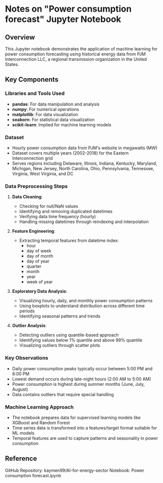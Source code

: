 # Notes on "Power consumption forecast" Jupyter Notebook

## Overview
This Jupyter notebook demonstrates the application of machine learning for power consumption forecasting using historical energy data from PJM Interconnection LLC, a regional transmission organization in the United States.

## Key Components

### Libraries and Tools Used
- **pandas**: For data manipulation and analysis
- **numpy**: For numerical operations
- **matplotlib**: For data visualization
- **seaborn**: For statistical data visualization
- **scikit-learn**: Implied for machine learning models

### Dataset
- Hourly power consumption data from PJM's website in megawatts (MW)
- Dataset covers multiple years (2002-2018) for the Eastern Interconnection grid
- Serves regions including Delaware, Illinois, Indiana, Kentucky, Maryland, Michigan, New Jersey, North Carolina, Ohio, Pennsylvania, Tennessee, Virginia, West Virginia, and DC

### Data Preprocessing Steps
1. **Data Cleaning**:
   - Checking for null/NaN values
   - Identifying and removing duplicated datetimes
   - Verifying data time frequency (hourly)
   - Handling missing datetimes through reindexing and interpolation

2. **Feature Engineering**:
   - Extracting temporal features from datetime index:
     - hour
     - day of week
     - day of month
     - day of year
     - quarter
     - month
     - year
     - week of year

3. **Exploratory Data Analysis**:
   - Visualizing hourly, daily, and monthly power consumption patterns
   - Using boxplots to understand distribution across different time periods
   - Identifying seasonal patterns and trends

4. **Outlier Analysis**:
   - Detecting outliers using quantile-based approach
   - Identifying values below 1% quantile and above 99% quantile
   - Visualizing outliers through scatter plots

### Key Observations
- Daily power consumption peaks typically occur between 5:00 PM and 8:00 PM
- Lowest demand occurs during late-night hours (2:00 AM to 5:00 AM)
- Power consumption is highest during summer months (June, July, August)
- Data contains outliers that require special handling

### Machine Learning Approach
- The notebook prepares data for supervised learning models like XGBoost and Random Forest
- Time series data is transformed into a features/target format suitable for ML models
- Temporal features are used to capture patterns and seasonality in power consumption

## Reference
GitHub Repository: kaymen99/AI-for-energy-sector
Notebook: Power consumption forecast.ipynb
